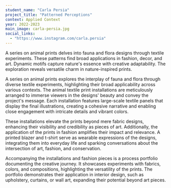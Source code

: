 ```yaml
---
student_name: "Carla Persia"
project_title: "Patterned Perceptions"
context: Applied Context
year: 2022-2023
main_image: carla-persia.jpg
social_links:
  - "https://www.instagram.com/carla.persia"
---
```

A series on animal prints delves into fauna and flora designs through textile experiments. These patterns find broad applications in fashion, decor, and art. Dynamic motifs capture nature's essence with creative adaptability. The exploration reveals versatile charm in nature-inspired prints.

A series on animal prints explores the interplay of fauna and flora through diverse textile experiments, highlighting their broad applicability across various contexts. The animal textile print installations are meticulously arranged to immerse viewers in the designs' beauty and convey the project's message. Each installation features large-scale textile panels that display the final illustrations, creating a cohesive narrative and enabling close engagement with intricate details and vibrant colors.

These installations elevate the prints beyond mere fabric designs, enhancing their visibility and credibility as pieces of art. Additionally, the application of the prints in fashion amplifies their impact and relevance. A printed blazer and t-shirt serve as wearable expressions of the designs, integrating them into everyday life and sparking conversations about the intersection of art, fashion, and conservation.

Accompanying the installations and fashion pieces is a process portfolio documenting the creative journey. It showcases experiments with fabrics, colors, and compositions, highlighting the versatility of the prints. The portfolio demonstrates their application in interior design, such as upholstery, curtains, or wall art, expanding their potential beyond art pieces.